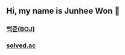 ## Hi, my name is Junhee Won 👋


### [백준(BOJ)](https://www.acmicpc.net/user/wwoon63)
### [solved.ac](https://solved.ac/profile/wwoon63)
